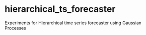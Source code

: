 # hierarchical_ts_forecaster
Experiments for Hierarchical time series forecaster using Gaussian Processes

